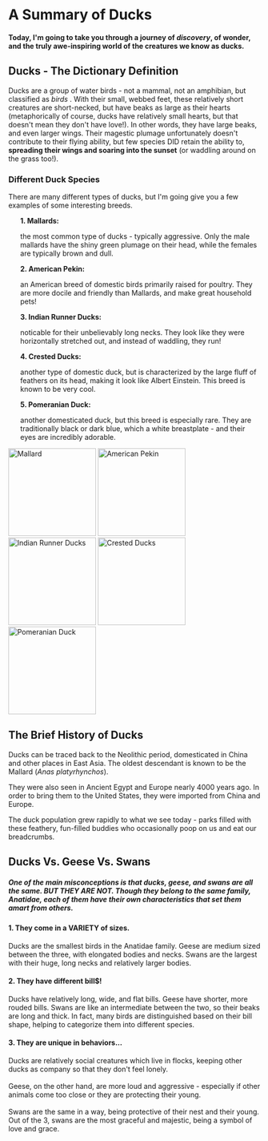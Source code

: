 <!DOCTYPE html>
<html> 
  <head> 
  
  </head> 
	
  <body>
  <h1 > A Summary of Ducks </h1>
      <h4> Today, I'm going to take you through a journey of <em>discovery</em>, of wonder, and the truly awe-inspiring world of the creatures we know as <b>ducks</b>. </h4>
    
  <h2> Ducks - The Dictionary Definition </h2>
      <p> Ducks are a group of water birds - not a mammal, not an amphibian, but classified as <i> birds </i>. 
	With their small, webbed feet, these relatively short creatures are short-necked, but have beaks as large as their hearts (metaphorically of course,
	ducks have relatively small hearts, but that doesn't mean they don't have love!). In other words, they have large beaks, 
	and even larger wings. Their magestic plumage unfortunately doesn't contribute to their flying ability, but few species DID retain the ability to, 
	<b>spreading their wings and soaring into the sunset</b> (or waddling around on the grass too!).  </p>
  <div> 
  <h3> Different Duck Species </h3> 
	<p> There are many different types of ducks, but I'm going give you a few examples of some interesting breeds. </p>
	<ul> 
	        <l> <b>1. Mallards: </b> </l> 
		<p> the most common type of ducks - typically aggressive. Only the male mallards have the shiny green plumage on their head, while the females are typically brown and dull. </p>
		<l> <b>2. American Pekin: </b></l>
		<p> an American breed of domestic birds primarily raised for poultry. They are more docile and friendly than Mallards, and make great household pets!</p>
		<l> <b>3. Indian Runner Ducks: </b></l>
		<p> noticable for their unbelievably long necks. They look like they were horizontally stretched out, and instead of waddling, they run! </p>
		<l><b>4. Crested Ducks:</b> </l>
		<p> another type of domestic duck, but is characterized by the large fluff of feathers on its head, making it look like Albert Einstein. This breed is known to be very cool. </p>
		<l> <b>5. Pomeranian Duck: </b></l>
		<p> another domesticated duck, but this breed is especially rare. They are traditionally black or dark blue, which a white breastplate - and their eyes are incredibly adorable. </p>
	</ul>
  </div>

  <div>
      <img src = "https://encrypted-tbn0.gstatic.com/images?q=tbn:ANd9GcSeiwahIbWfZvjD2rTF7toFd10iEMtm5wl_YQ&s" alt = "Mallard" width = "175" height= "175">
      <img src = "https://encrypted-tbn0.gstatic.com/images?q=tbn:ANd9GcR0ZGWXcUU3ydOsWIw3qq_g9Blt7gD_UoMFmQ&s" alt = "American Pekin"  width = "175" height = "175">	
      <img src = "https://www.waterfowl.org.uk/wp-content/uploads/2019/10/Runner-flock-thumb-1024x1024.jpeg" alt = "Indian Runner Ducks" width = "175" height = "175">  		 
      <img src = "https://encrypted-tbn0.gstatic.com/images?q=tbn:ANd9GcRWD-UI854bCcgCpVRlVY6U5J4-963cYnLE7A&s" alt = "Crested Ducks" width  = "175" height = "175">
      <img src ="https://encrypted-tbn0.gstatic.com/images?q=tbn:ANd9GcROL_Qm48pIlGBedAT1wkNVclBLpstfeXXfFA&s" alt = "Pomeranian Duck" wdith = "175" height = "175" >  
  </div>  

  <div> 
	<h2> The <b>Brief </b>History of Ducks </h2>
  		<p> Ducks can be traced back to the Neolithic period, domesticated in China and other places in East Asia. The oldest descendant is known to be the Mallard (<i>Anas platyrhynchos</i>). </p>
        	<p> They were also seen in Ancient Egypt and Europe nearly 4000 years ago. In order to bring them to the United States, they were imported from China and Europe.</p>
        	<p> The duck population grew rapidly to what we see today - parks filled with these feathery, fun-filled buddies who occasionally poop on us and eat our breadcrumbs. </p>
        
  </div>
  <div>
	<h2> Ducks Vs. Geese Vs. Swans </h2>
	<h5> One of the main misconceptions is that ducks, geese, and swans are all the same. BUT THEY ARE NOT. Though they belong to the same family, Anatidae, each of them have their own characteristics that set them amart from others. </h5>
	<h4> 1. They come in a <b>VARIETY</b> of sizes. </h4>
	  <p class = "difference"> Ducks are the smallest birds in the Anatidae family. Geese are medium sized between the three, with elongated bodies and necks. Swans are the largest with their huge, long necks and relatively larger bodies.  </p>
	<h4> 2. They have different bill$! </h4>
	  <p class = "difference"> Ducks have relatively long, wide, and flat bills. Geese have shorter, more rouded bills. Swans are like an intermediate between the two, so their beaks are long and thick. In fact, many birds are distinguished based on their bill shape, helping to categorize them into different species. </p>
	<h4> 3. They are unique in behaviors... </h4>
	  <p class = "difference"> Ducks are relatively social creatures which live in flocks, keeping other ducks as company so that they don't feel lonely. <br><br> Geese, on the other hand, are more loud and aggressive - especially if other animals come too close or they are protecting their young.  <br><br> Swans are the same in a way, being protective of their nest and their young. Out of the 3, swans are the most graceful and majestic, being a symbol of love and grace. </p>
  </div>
  <div> 
          <video src = "https://www.youtube.com/watch?v=F0qzOG-D3AM" controls width = "175" height = "175>
  </div>
  </body> 

<style>
	h1{text-align: center;}
	body {background-color: lightgreen;}  
  </style>
</html> 
